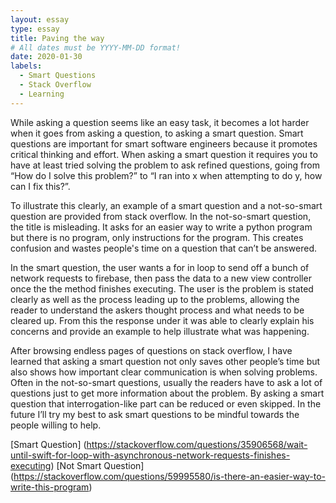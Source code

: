 ```yaml
---
layout: essay
type: essay
title: Paving the way
# All dates must be YYYY-MM-DD format!
date: 2020-01-30
labels:
  - Smart Questions
  - Stack Overflow
  - Learning
---
```


While asking a question seems like an easy task, it becomes a lot harder when it goes from asking a question, to asking a smart question. Smart questions are important for smart software engineers because it promotes critical thinking and effort. When asking a smart question it requires you to have at least tried solving the problem to ask refined questions, going from “How do I solve this problem?” to “I ran into x when attempting to do y, how can I fix this?”. 

To illustrate this clearly, an example of a smart question and a not-so-smart question are provided from stack overflow. In the not-so-smart question, the title is misleading. It asks for an easier way to write a python program but there is no program, only instructions for the program. This creates confusion and wastes people's time on a question that can’t be answered. 

In the smart question, the user wants a for in loop to send off a bunch of network requests to firebase, then pass the data to a new view controller once the the method finishes executing. The user is the problem is stated clearly as well as the process leading up to the problems, allowing the reader to understand the askers thought process and what needs to be cleared up. From this the response under it was able to clearly explain his concerns and provide an example to help illustrate what was happening.

After browsing endless pages of questions on stack overflow, I have learned that asking a smart question not only saves other people’s time but also shows how important clear communication is when solving problems. Often in the not-so-smart questions, usually the readers have to ask a lot of questions just to get more information about the problem. By asking a smart question that interrogation-like part can be reduced or even skipped. In the future I’ll try my best to ask smart questions to be mindful towards the people willing to help.

[Smart Question] (https://stackoverflow.com/questions/35906568/wait-until-swift-for-loop-with-asynchronous-network-requests-finishes-executing)
[Not Smart Question] (https://stackoverflow.com/questions/59995580/is-there-an-easier-way-to-write-this-program)
